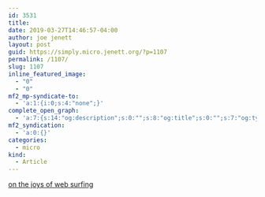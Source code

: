 ```yaml
---
id: 3531
title: 
date: 2019-03-27T14:46:57-04:00
author: joe jenett
layout: post
guid: https://simply.micro.jenett.org/?p=1107
permalink: /1107/
slug: 1107
inline_featured_image:
  - "0"
  - "0"
mf2_mp-syndicate-to:
  - 'a:1:{i:0;s:4:"none";}'
complete_open_graph:
  - 'a:7:{s:14:"og:description";s:0:"";s:8:"og:title";s:0:"";s:7:"og:type";s:0:"";s:12:"twitter:card";s:7:"summary";s:15:"twitter:creator";s:0:"";s:19:"twitter:description";s:0:"";s:8:"og:image";s:0:"";}'
mf2_syndication:
  - 'a:0:{}'
categories:
  - micro
kind:
  - Article
---
```

[on the joys of web surfing](https://iwebthings.jenett.org/on-the-joys-of-web-surfing/ "on the joys of web surfing")